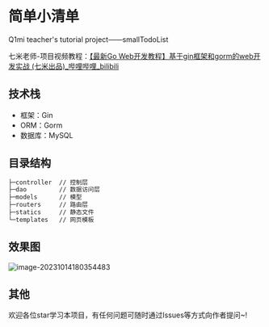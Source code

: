 # 简单小清单
Q1mi teacher's tutorial project——smallTodoList

七米老师-项目视频教程：[【最新Go Web开发教程】基于gin框架和gorm的web开发实战 (七米出品)_哔哩哔哩_bilibili](https://www.bilibili.com/video/BV1gJ411p7xC/?spm_id_from=333.999.0.0)

## 技术栈

- 框架：Gin
- ORM：Gorm
- 数据库：MySQL

## 目录结构

```bash
├─controller  // 控制层
├─dao		  // 数据访问层
├─models	  // 模型
├─routers	  // 路由层
├─statics	  // 静态文件
└─templates	  // 网页模板
```

## 效果图

![image-20231014180354483](https://s2.loli.net/2023/10/14/vpClPiY6RkeaNtQ.png)

## 其他

欢迎各位star学习本项目，有任何问题可随时通过Issues等方式向作者提问~!

